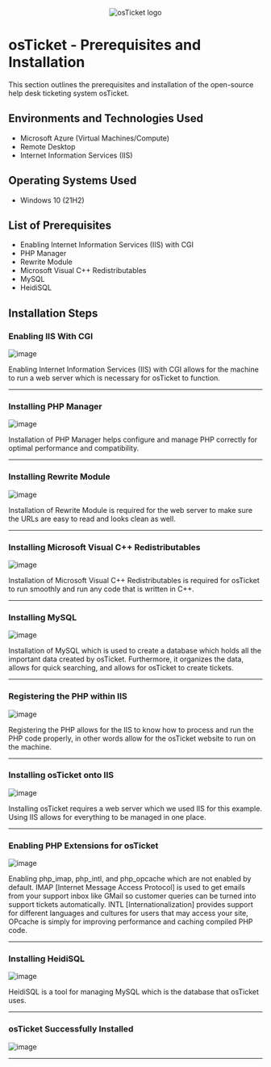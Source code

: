 <p align="center">
<img src="https://i.imgur.com/Clzj7Xs.png" alt="osTicket logo"/>
</p>

<h1>osTicket - Prerequisites and Installation</h1>
This section outlines the prerequisites and installation of the open-source help desk ticketing system osTicket.<br />

<h2>Environments and Technologies Used</h2>

- Microsoft Azure (Virtual Machines/Compute)
- Remote Desktop
- Internet Information Services (IIS)

<h2>Operating Systems Used </h2>

- Windows 10</b> (21H2)

<h2>List of Prerequisites</h2>

- Enabling Internet Information Services (IIS) with CGI
- PHP Manager
- Rewrite Module
- Microsoft Visual C++ Redistributables
- MySQL
- HeidiSQL

<h2>Installation Steps</h2>

<h3>Enabling IIS With CGI</h3>

![image](https://github.com/user-attachments/assets/2331c76c-cced-4990-a6af-fcdf737a2086)

<p>
Enabling Internet Information Services (IIS) with CGI allows for the machine to run a web server which is necessary for osTicket to function. 
</p>
<hr>
<h3>Installing PHP Manager</h3>

![image](https://github.com/user-attachments/assets/df6047ac-4c45-457e-8c07-51fe7087ff8a)

<p>
Installation of PHP Manager helps configure and manage PHP correctly for optimal performance and compatibility. 
  
</p>
<hr>
<h3>Installing Rewrite Module</h3>

![image](https://github.com/user-attachments/assets/41bf827b-5dc1-4666-81ec-1a4ecef20083)

<p>
Installation of Rewrite Module is required for the web server to make sure the URLs are easy to read and looks clean as well.
</p>
<hr>
<h3>Installing Microsoft Visual C++ Redistributables</h3>

![image](https://github.com/user-attachments/assets/62ffa7f0-fe11-4fa9-8641-620d30510cfa)

<p>
Installation of Microsoft Visual C++ Redistributables is required for osTicket to run smoothly and run any code that is written in C++.  
</p>
<hr>
<h3>Installing MySQL</h3>

![image](https://github.com/user-attachments/assets/7d0ab29c-3fb2-4efc-9081-b205d2427fe8)

<p>Installation of MySQL which is used to create a database which holds all the important data created by osTicket. Furthermore, it organizes the data, allows for quick searching, and allows for osTicket to create tickets.</p>
<hr>
<h3>Registering the PHP within IIS</h3>

![image](https://github.com/user-attachments/assets/b740df8b-579d-4d97-afff-8f5441f1dc4b)

<p>Registering the PHP allows for the IIS to know how to process and run the PHP code properly, in other words allow for the osTicket website to run on the machine.</p>
<hr>
<h3>Installing osTicket onto IIS</h3>

![image](https://github.com/user-attachments/assets/4787f247-6e30-47f4-a204-e32d7cedb556)

<p>Installing osTicket requires a web server which we used IIS for this example. Using IIS allows for everything to be managed in one place.</p>
<hr>
<h3>Enabling PHP Extensions for osTicket</h3>

![image](https://github.com/user-attachments/assets/0c16c139-d134-4441-863f-f0907a8824c0)

<p>Enabling php_imap, php_intl, and php_opcache which are not enabled by default. IMAP [Internet Message Access Protocol] is used to get emails from your support inbox like GMail so customer queries can be turned into support tickets automatically. INTL [Internationalization] provides support for different languages and cultures for users that may access your site, OPcache is simply for improving performance and caching compiled PHP code.</p>
<hr>
<h3>Installing HeidiSQL</h3>

![image](https://github.com/user-attachments/assets/8315ed50-aee5-4bf8-bdc1-cda8bef49b0f)

<p>HeidiSQL is a tool for managing MySQL which is the database that osTicket uses.</p>
<hr>
<h3>osTicket Successfully Installed</h3>

![image](https://github.com/user-attachments/assets/8b162868-f61a-4a1d-aeb8-b901649eade8)
<hr>
